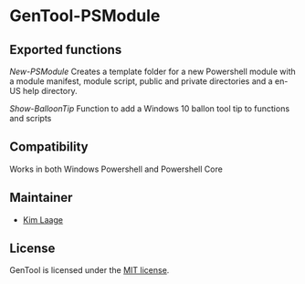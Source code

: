 ﻿# GenTool-PSModule

## Exported functions

_New-PSModule_
Creates a template folder for a new Powershell module with a module manifest,
module script, public and private directories and a en-US help directory.

_Show-BalloonTip_
Function to add a Windows 10 ballon tool tip to functions and scripts

## Compatibility

Works in both Windows Powershell and Powershell Core

## Maintainer

- [Kim Laage](https://github.com/laage/)

## License

GenTool is licensed under the [MIT license][].

[MIT license]: https://github.com/laage/GenTool-PSModule/blob/master/LICENSE.txt
